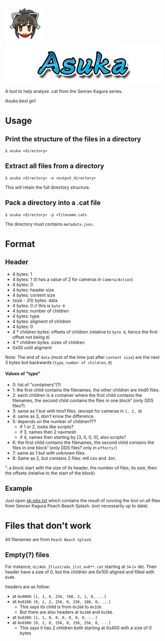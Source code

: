 ![Asuka's face](images/face.png) ![Asuka's name](images/name.png)

A tool to help analyse .cat from the Senran Kagura series.

_Asuka best girl_

# Usage

## Print the structure of the files in a directory

```console
$ asuka <directory>
```

## Extract all files from a directory

```console
$ asuka <directory> -e <output_directory>
```

This will retain the full directory structure.

## Pack a directory into a .cat file

```console
$ asuka <directory> -p <filename.cat>
```

The directory must contains `metadata.json`.

# Format

## Header

- 4 bytes: 1
- 4 bytes: 1 (it has a value of 2 for cameras in `Camera/Action`)
- 4 bytes: 0
- 4 bytes: header size
- 4 bytes: content size
- (size - 20) bytes: data
- 4 bytes: 0 // this is `byte 0`
- 4 bytes: number of children
- 4 bytes: type
- 4 bytes: aligment of children
- 4 bytes: 0
- 4 * children bytes: offsets of children (relative to `byte 0`, hence the first offset not being `0`)
- 4 * children bytes: sizes of children
- 0x00 until aligment

Note: The end of `data` (most of the time just after `content size`) are the next 3 bytes but backwards (`type`, `number of children`, `0`)

#### Values of "type"

- 0: list of "containers"(?)
- 1: the first child contains the filenames, the other children are tmd0 files.
- 2: each children is a container where the first child contains the filenames, the second child contains the files in one block¹ (only DDS files?).
- 3: same as 1 but with tmo1 files. (except for cameras in `1, 2, 0`)
- 4: same as 3, don't know the difference.
- 5: depends on the number of children???
    - if 1 or 2, looks like scripts?
    - if 3, names then 2 navmesh
    - if 4, names then starting by [3, 0, 0, 0], also scripts?
- 6: the first child contains the filenames, the second child contains the files in one block¹ (only DDS files? only in `effects/`)
- 7: same as 1 but with unknown files.
- 8: Same as 2, but contains 2 files: mtl.csv and <model>.bin.

¹: a block start with the size of its header, the number of files, its size, then the offsets (relative to the start of the block)

## Example

Just open [sk-pbs.txt](sk-pbs.txt) which contains the result of running the tool on all files from Senran Kagura Peach Beach Splash. (not necessarily up to date)

# Files that don't work

All filenames are from `Peach Beach Splash`.

## Empty(?) files

For instance, `Ui/Adv_Illust/adv_ilst_ev0**.cat` starting at `34` (+ `00`). Their header have a size of 0, but the children are 0x100 aligned and filled with `0x00`.

headers are as follow:
- at `0x0000`: `[1, 1, 0, 256, 768, 2, 1, 0, ...]`
- at `0x0100`: `[0, 1, 2, 256, 0, 256, 288, 0, ...]`
    - This says its child is from `0x200` to `0x320`.
    - But there are also headers at `0x200` and `0x300`.
- at `0x0200`: `[1, 1, 0, 0, 0, 0, 0, 0, ...]`
- at `0x0300`: `[0, 2, 0, 256, 0, 256, 256, 0, ...]`
    - This says it has 2 children both starting at 0x400 with a size of 0 bytes
